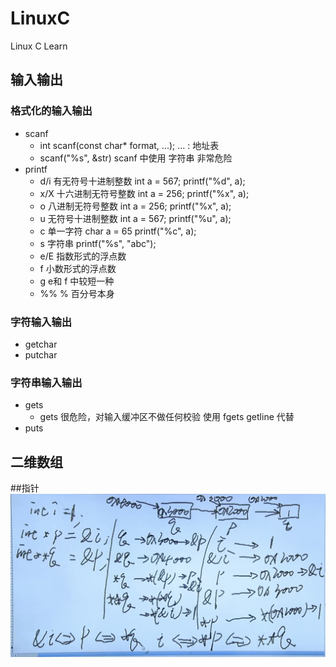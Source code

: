 # LinuxC
Linux C Learn


## 输入输出
### 格式化的输入输出
* scanf
  * int scanf(const char* format, ...); ... : 地址表
  * scanf("%s", &str) scanf 中使用 字符串 非常危险
* printf
  * d/i    有无符号十进制整数 int a = 567;  printf("%d", a); 
  * x/X    十六进制无符号整数 int a = 256;  printf("%x", a);  
  * o      八进制无符号整数 int a = 256;    printf("%x", a);  
  * u      无符号十进制整数 int a = 567;    printf("%u", a);
  * c      单一字符        char a = 65    printf("%c", a);
  * s      字符串                         printf("%s", "abc");
  * e/E    指数形式的浮点数 
  * f      小数形式的浮点数  
  * g      e和 f 中较短一种
  * %%     % 百分号本身


### 字符输入输出
* getchar
* putchar

### 字符串输入输出
* gets
  * gets 很危险，对输入缓冲区不做任何校验 使用 fgets getline 代替
* puts

## 二维数组

##指针
![](src/img/point.png)
